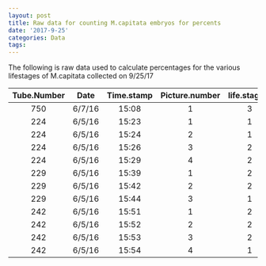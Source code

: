 ```yaml
---
layout: post
title: Raw data for counting M.capitata embryos for percents
date: '2017-9-25'
categories: Data
tags: 
---
```

The following is raw data used to calculate percentages for the various lifestages of M.capitata collected on 9/25/17


| Tube.Number   | Date          | Time.stamp  | Picture.number | life.stage.1  | life.stage.2  | life.stage.4 | life.stage.8 | life.stage.8+ |
| :-----------: |:-------------:| :---------: | :-----------:  | :-----------: | :-----------: |:-----------: | :-----------:| :-----------: |
| 750           |     6/7/16    |    15:08    |        1       |       3       |       4       |      1       |       0      |        0      |
| 224           |     6/5/16    |    15:23    |		   1       |       1       |       1       |      1       |      1       |       0       |
| 224           |     6/5/16    |    15:24    |        2       |       1       |       1       |      3       |      1       |       0       |
| 224           |     6/5/16    |    15:26    |        3       |       2       |       1       |      2       |      0       |       0       |
| 224           |     6/5/16    |    15:29    |        4       |       2       |       0       |      0       |      0       |       4       |
| 229           |     6/5/16    |    15:39    |        1       |       2       |       2       |      3       |      1       |       0       |
| 229           |     6/5/16    |    15:42    |        2       |       2       |       0       |      4       |      2       |       1       |
| 229           |     6/5/16    |    15:44    |        3       |       1       |       1       |      0       |      1       |       0       |
| 242           |     6/5/16    |    15:51    |        1       |       2       |       2       |      2       |      0       |       0       |
| 242           |     6/5/16    |    15:52    |        2       |       2       |       5       |      2       |      0       |       0       |
| 242           |     6/5/16    |    15:53    |        3       |       2       |       2       |      0       |      0       |       0       |
| 242           |     6/5/16    |    15:54    |        4       |       1       |       1       |      0       |      0       |       0       |

